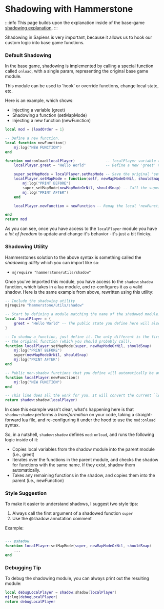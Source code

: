 # Shadowing with Hammerstone

:::info
This page builds upon the explanation inside of the base-game [shadowing explanation](docs/guide/shadowing).
:::

Shadowing in Sapiens is very important, because it allows us to hook our custom logic into base game functions.

### Default Shadowing

In the base game, shadowing is implemented by calling a special function called `onload`, with a single param, representing the 
original base game module.

This module can be used to 'hook' or override functions, change local state, etc.

Here is an example, which shows:
 - Injecting a variable (greet)
 - Shadowing a function (setMapMode)
 - Injecting a new function (newFunction)
 
```lua
local mod = {loadOrder = 1}

-- Define a new function.
local function newFunction()
	mj:log("NEW FUNCTION")
end

function mod:onload(localPlayer)              -- localPlayer variable refers to the 
	localPlayer.greet = "Hello World"         -- Define a new 'greet' variable on the module

	super_setMapMode = localPlayer.setMapMode -- Save the original 'setMapMode' function to a local var (the "super"), so we can re-call it layer
	localPlayer.setMapMode = function(self, newMapModeOrNil, shouldSnap)
		mj:log("PRINT BEFORE")
		super_setMapMode(newMapModeOrNil, shouldSnap) -- Call the super, so that the base game logic continues to be called.
		mj:log("PRINT AFTER")
	end

	localPlayer.newFunction = newFunction -- Remap the local 'newFunction' so that it's available on the `localPlayer` module.

end
return mod
```

As you can see, once you have access to the `localPlayer` module you have a *lot of freedom* to update and change it's behavior -it's just a bit finicky.

### Shadowing Utility

Hammerstones solution to the above syntax is something called the *shadowing utility* which you can import like so:
 - `mjrequire "hammerstone/utils/shadow"`

Once you've imported this module, you have access to the `shadow:shadow` function, which takes in a lua module, and re-configures it as a valid shadow. Here is the same
example from above, rewritten using this utility:

```lua
-- Include the shadowing utility
mjrequire "hammerstone/utils/shadow"

-- Start by defining a module matching the name of the shadowed module. No more need for 'mod'
local localPlayer = {
	greet = "Hello World" -- The public state you define here will also be available on the parent module
}

-- To shadow a function, just define it. The only different is the first argument should always be called 'super', and represents
-- the original function (which you should probably call).
function localPlayer:setMapMode(super, newMapModeOrNil, shouldSnap)
	mj:log("PRINT BEFORE")
	super(newMapModeOrNil, shouldSnap)
	mj:log("PRINT AFTER")
end

-- Public non-shadow functions that you define will automatically be available on the base game module.
function localPlayer:newFunction()
	mj:log("NEW FUNCTION")
end

-- This line does all the work for you. It will convert the current `localPlayer` module, into a module matching the format of Sapiens.
return shadow:shadow(localPlayer)
```

In case this example wasn't clear, what's happening here is that `shadow:shadow` performs a *transformation* on your code, taking a straight-forward lua file, and re-configuring it under the hood to use the `mod:onload` syntax.

So, in a nutshell, `shadow:shadow` defines `mod:onload`, and runs the following logic inside of it:

 - Copies local variables from the shadow module into the parent module (i.e., greet)
 - Iterates over the functions in the parent module, and checks the shadow for functions with the same name. If they exist, shadow them automatically.
 - Takes any remaining functions in the shadow, and copies them into the parent (i.e., newFunction)

### Style Suggestion

To make it easier to understand shadows, I suggest two style tips:
 1. Always call the first argument of a shadowed function `super`
 2. Use the @shadow annotation comment

Example:

```lua

--- @shadow
function localPlayer:setMapMode(super, newMapModeOrNil, shouldSnap)
	...
end
```

### Debugging Tip

To debug the shadowing module, you can always print out the resulting module:

```lua
local debugLocalPlayer = shadow:shadow(localPlayer)
mj:log(debugLocalPlayer)
return debugLocalPlayer
```